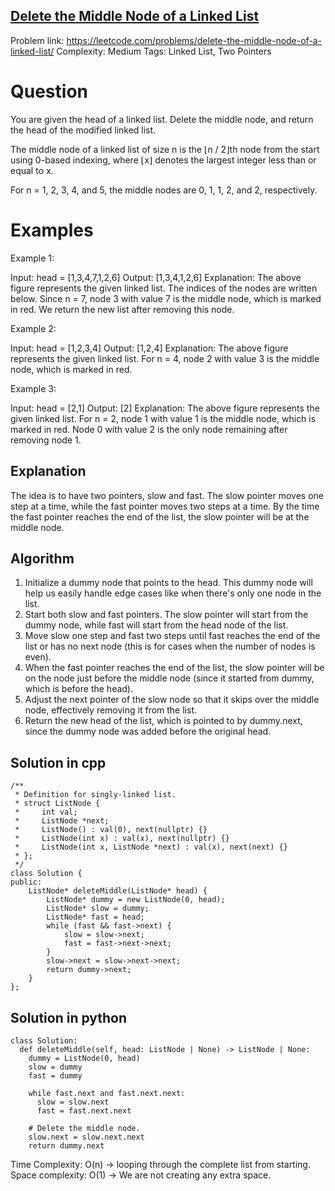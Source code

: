 ## [Delete the Middle Node of a Linked List](https://leetcode.com/problems/delete-the-middle-node-of-a-linked-list/)

Problem link: https://leetcode.com/problems/delete-the-middle-node-of-a-linked-list/
Complexity: Medium 
Tags: Linked List, Two Pointers 


# Question

You are given the head of a linked list. Delete the middle node, and return the head of the modified linked list.

The middle node of a linked list of size n is the ⌊n / 2⌋th node from the start using 0-based indexing, where ⌊x⌋ denotes the largest integer less than or equal to x.

For n = 1, 2, 3, 4, and 5, the middle nodes are 0, 1, 1, 2, and 2, respectively.

# Examples

Example 1:

Input: head = [1,3,4,7,1,2,6]
Output: [1,3,4,1,2,6]
Explanation:
The above figure represents the given linked list. The indices of the nodes are written below.
Since n = 7, node 3 with value 7 is the middle node, which is marked in red.
We return the new list after removing this node. 

Example 2:

Input: head = [1,2,3,4]
Output: [1,2,4]
Explanation:
The above figure represents the given linked list.
For n = 4, node 2 with value 3 is the middle node, which is marked in red.

Example 3:

Input: head = [2,1]
Output: [2]
Explanation:
The above figure represents the given linked list.
For n = 2, node 1 with value 1 is the middle node, which is marked in red.
Node 0 with value 2 is the only node remaining after removing node 1.
 

## Explanation

The idea is to have two pointers, slow and fast. The slow pointer moves one step at a time, while the fast pointer moves two steps at a time. By the time the fast pointer reaches the end of the list, the slow pointer will be at the middle node.

## Algorithm

1. Initialize a dummy node that points to the head. This dummy node will help us easily handle edge cases like when there's only one node in the list.
2. Start both slow and fast pointers. The slow pointer will start from the dummy node, while fast will start from the head node of the list. 
3. Move slow one step and fast two steps until fast reaches the end of the list or has no next node (this is for cases when the number of nodes is even). 
4. When the fast pointer reaches the end of the list, the slow pointer will be on the node just before the middle node (since it started from dummy, which is before the head).
5. Adjust the next pointer of the slow node so that it skips over the middle node, effectively removing it from the list.
6. Return the new head of the list, which is pointed to by dummy.next, since the dummy node was added before the original head.


## Solution in cpp

```
/**
 * Definition for singly-linked list.
 * struct ListNode {
 *     int val;
 *     ListNode *next;
 *     ListNode() : val(0), next(nullptr) {}
 *     ListNode(int x) : val(x), next(nullptr) {}
 *     ListNode(int x, ListNode *next) : val(x), next(next) {}
 * };
 */
class Solution {
public:
    ListNode* deleteMiddle(ListNode* head) {
        ListNode* dummy = new ListNode(0, head);
        ListNode* slow = dummy;
        ListNode* fast = head;
        while (fast && fast->next) {
            slow = slow->next;
            fast = fast->next->next;
        }
        slow->next = slow->next->next;
        return dummy->next;   
    }
};
```

## Solution in python

```
class Solution:
  def deleteMiddle(self, head: ListNode | None) -> ListNode | None:
    dummy = ListNode(0, head)
    slow = dummy
    fast = dummy

    while fast.next and fast.next.next:
      slow = slow.next
      fast = fast.next.next

    # Delete the middle node.
    slow.next = slow.next.next
    return dummy.next
```

Time Complexity: O(n) -> looping through the complete list from starting.
Space complexity: O(1) -> We are not creating any extra space.
